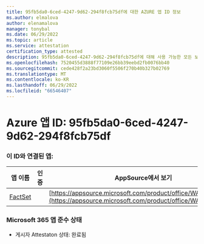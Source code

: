 ```yaml
---
title: 95fb5da0-6ced-4247-9d62-294f8fcb75df에 대한 AZURE 앱 ID 정보
ms.author: elmalova
author: elenamalova
manager: tonybal
ms.date: 06/29/2022
ms.topic: article
ms.service: attestation
certification_type: attested
description: 95fb5da0-6ced-4247-9d62-294f8fcb75df에 대해 사용 가능한 모든 보안 및 규정 준수 정보입니다.
ms.openlocfilehash: 7520455d3888f77109e26bb39eebd2fb0076bb40
ms.sourcegitcommit: cede428f2a23bd3060f5506f270b40b327b02769
ms.translationtype: MT
ms.contentlocale: ko-KR
ms.lasthandoff: 06/29/2022
ms.locfileid: "66546407"
---
```

# <a name="azure-app-id-95fb5da0-6ced-4247-9d62-294f8fcb75df"></a>Azure 앱 ID: 95fb5da0-6ced-4247-9d62-294f8fcb75df


### <a name="apps-associated-with-this-id"></a>이 ID와 연결된 앱:
| **앱 이름** | **인증** | **AppSource에서 보기** |
|--------------|---------------|-----------------------|
| [FactSet](../forward/WA200002146.md) |  | [https://appsource.microsoft.com/product/office/WA200002146](https://appsource.microsoft.com/product/office/WA200002146) |

### <a name="microsoft-365-app-compliance-status"></a>Microsoft 365 앱 준수 상태
- 게시자 Attestaton 상태: 완료됨
